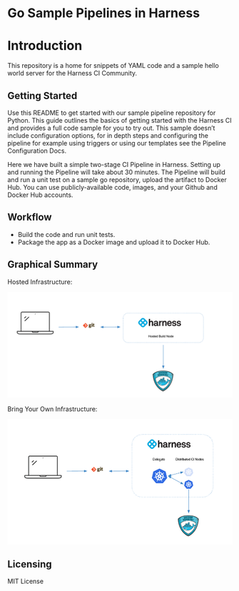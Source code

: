 # Go Sample Pipelines in Harness

Introduction
========================
This repository is a home for snippets of YAML code and a sample hello world server for the Harness CI Community.

## Getting Started

Use this README to get started with our sample pipeline repository for Python. This guide outlines the basics of getting started with the Harness CI and provides a full code sample for you to try out. This sample doesn’t include configuration options, for in depth steps and configuring the pipeline for example using triggers or using our templates see the Pipeline Configuration Docs.

Here we have built a simple two-stage CI Pipeline in Harness. Setting up and running the Pipeline will take about 30 minutes. The Pipeline will build and run a unit test on a sample go repository, upload the artifact to Docker Hub. You can use publicly-available code, images, and your Github and Docker Hub accounts.

## Workflow
- Build the code and run unit tests.
- Package the app as a Docker image and upload it to Docker Hub.


## Graphical Summary

Hosted Infrastructure:

![alt text](./images/harness_ci_hosted_infra_overview-eb7892f29a82eeae8f7112763ae749d1.png)

Bring Your Own Infrastructure:

![alt text](./images/harness_ci_your_infra_overview-b5d71133006969a8fe1129e0c48070cb.png)

## Licensing

MIT License